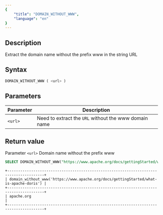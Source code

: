 ```yaml
---
{
    "title": "DOMAIN_WITHOUT_WWW",
    "language": "en"
}
---
```


## Description

Extract the domain name without the prefix www in the string URL

## Syntax

```sql
DOMAIN_WITHOUT_WWW ( <url> )
```

## Parameters

| Parameter | Description |
|-----------|----------------------|
| `<url>`   | Need to extract the `URL` without the www domain name |

## Return value

Parameter `<url>` Domain name without the prefix www

```sql
SELECT DOMAIN_WITHOUT_WWW("https://www.apache.org/docs/gettingStarted/what-is-apache-doris")
```

```text
+---------------------------------------------------------------------------------------+
| domain_without_www('https://www.apache.org/docs/gettingStarted/what-is-apache-doris') |
+---------------------------------------------------------------------------------------+
| apache.org                                                                            |
+---------------------------------------------------------------------------------------+
```